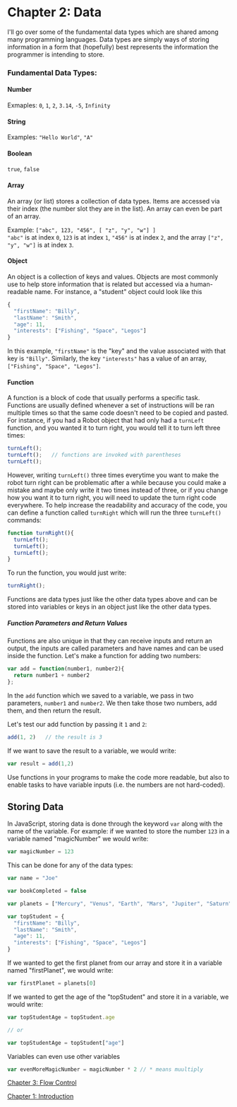 Chapter 2: Data
===========

I'll go over some of the fundamental data types which are shared among many programming languages. Data types are simply ways of storing information in a form that (hopefully) best represents the information the programmer is intending to store.

### Fundamental Data Types:

#### Number

Exmaples: ```0```, ```1```, ```2```, ```3.14```, ```-5```, ```Infinity```

#### String

Examples: ```"Hello World"```, ```"A"```

#### Boolean

```true```, ```false```

#### Array

An array (or list) stores a collection of data types. Items are accessed via their index (the number slot they are in the list). An array can even be part of an array. 

Example: ```["abc", 123, "456", [ "z", "y", "w"] ]```  
```"abc"``` is at index ```0```, ```123``` is at index ```1```, ```"456"``` is at index ```2```, and the array ```["z", "y", "w"]``` is at index ```3```.

#### Object

An object is a collection of keys and values. Objects are most commonly use to help store information that is related but accessed via a human-readable name. For instance, a "student" object could look like this

```javascript
{
  "firstName": "Billy",
  "lastName": "Smith",
  "age": 11,
  "interests": ["Fishing", "Space", "Legos"]
}
```

In this example, ```"firstName"``` is the "key" and the value associated with that key is ```"Billy"```. Similarly, the key ```"interests"``` has a value of an array, ```["Fishing", "Space", "Legos"]```.

#### Function

A function is a block of code that usually performs a specific task. Functions are usually defined whenever a set of instructions will be ran multiple times so that the same code doesn't need to be copied and pasted. For instance, if you had a Robot object that had only had a ```turnLeft``` function, and you wanted it to turn right, you would tell it to turn left three times:

```javascript
turnLeft();  
turnLeft();   // functions are invoked with parentheses 
turnLeft();
```

However, writing ```turnLeft()``` three times everytime you want to make the robot turn right can be problematic after a while because you could make a mistake and maybe only write it two times instead of three, or if you change how you want it to turn right, you will need to update the turn right code everywhere. To help increase the readability and accuracy of the code, you can define a function called ```turnRight``` which will run the three ```turnLeft()``` commands:

```javascript
function turnRight(){
  turnLeft();
  turnLeft();
  turnLeft();
}
```

To run the function, you would just write:

```javascript
turnRight();
```

Functions are data types just like the other data types above and can be stored into variables or keys in an object just like the other data types.

##### Function Parameters and Return Values

Functions are also unique in that they can receive inputs and return an output, the inputs are called parameters and have names and can be used inside the function. Let's make a function for adding two numbers:

```javascript
var add = function(number1, number2){
  return number1 + number2
};
```

In the ```add``` function which we saved to a variable, we pass in two parameters, ```number1``` and ```number2```. We then take those two numbers, add them, and then return the result.

Let's test our add function by passing it ```1``` and ```2```:

```javascript
add(1, 2)   // the result is 3
```

If we want to save the result to a variable, we would write: 

```javascript
var result = add(1,2)
```

Use functions in your programs to make the code more readable, but also to enable tasks to have variable inputs (i.e. the numbers are not hard-coded).

## Storing Data

In JavaScript, storing data is done through the keyword ```var``` along with the name of the variable. For example: if we wanted to store the number ```123``` in a variable named "magicNumber" we would write:

```javascript 
var magicNumber = 123
```

This can be done for any of the data types:

```javascript
var name = "Joe"

var bookCompleted = false

var planets = ["Mercury", "Venus", "Earth", "Mars", "Jupiter", "Saturn", "Uranus", "Neptune"]

var topStudent = {
  "firstName": "Billy",
  "lastName": "Smith",
  "age": 11,
  "interests": ["Fishing", "Space", "Legos"]
}

```

If we wanted to get the first planet from our array and store it in a variable named "firstPlanet", we would write: 

```javascript
var firstPlanet = planets[0]
```

If we wanted to get the age of the "topStudent" and store it in a variable, we would write: 

```javascript
var topStudentAge = topStudent.age

// or 

var topStudentAge = topStudent["age"]
```

Variables can even use other variables

```javascript
var evenMoreMagicNumber = magicNumber * 2 // * means muultiply
```

[Chapter 3: Flow Control](chapter3.md)

[Chapter 1: Introduction](chapter1.md)
